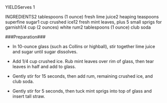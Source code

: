 YIELDServes 1

INGREDIENTS2 tablespoons (1 ounce) fresh lime juice2 heaping teaspoons superfine sugar1 cup crushed ice12 fresh mint leaves, plus 5 small sprigs for garnish1/4 cup (2 ounces) white rum2 tablespoons (1 ounce) club soda

###Preparation###

* In 10-ounce glass (such as Collins or highball), stir together lime juice and sugar until sugar dissolves.

* Add 1/4 cup crushed ice. Rub mint leaves over rim of glass, then tear leaves in half and add to glass.

* Gently stir for 15 seconds, then add rum, remaining crushed ice, and club soda.

* Gently stir for 5 seconds, then tuck mint sprigs into top of glass and insert tall straw.